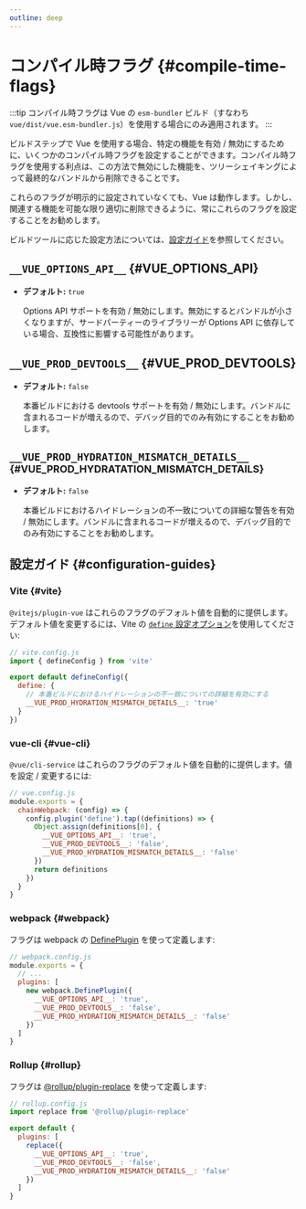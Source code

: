 ```yaml
---
outline: deep
---
```


# コンパイル時フラグ {#compile-time-flags}

:::tip
コンパイル時フラグは Vue の `esm-bundler` ビルド（すなわち `vue/dist/vue.esm-bundler.js`）を使用する場合にのみ適用されます。
:::

ビルドステップで Vue を使用する場合、特定の機能を有効 / 無効にするために、いくつかのコンパイル時フラグを設定することができます。コンパイル時フラグを使用する利点は、この方法で無効にした機能を、ツリーシェイキングによって最終的なバンドルから削除できることです。

これらのフラグが明示的に設定されていなくても、Vue は動作します。しかし、関連する機能を可能な限り適切に削除できるように、常にこれらのフラグを設定することをお勧めします。

ビルドツールに応じた設定方法については、[設定ガイド](#configuration-guides)を参照してください。

## `__VUE_OPTIONS_API__` {#VUE_OPTIONS_API}

- **デフォルト:** `true`

  Options API サポートを有効 / 無効にします。無効にするとバンドルが小さくなりますが、サードパーティーのライブラリーが Options API に依存している場合、互換性に影響する可能性があります。

## `__VUE_PROD_DEVTOOLS__` {#VUE_PROD_DEVTOOLS}

- **デフォルト:** `false`

  本番ビルドにおける devtools サポートを有効 / 無効にします。バンドルに含まれるコードが増えるので、デバッグ目的でのみ有効にすることをお勧めします。

## `__VUE_PROD_HYDRATION_MISMATCH_DETAILS__` <sup class="vt-badge" data-text="3.4+" /> {#VUE_PROD_HYDRATATION_MISMATCH_DETAILS}

- **デフォルト:** `false`

  本番ビルドにおけるハイドレーションの不一致についての詳細な警告を有効 / 無効にします。バンドルに含まれるコードが増えるので、デバッグ目的でのみ有効にすることをお勧めします。

## 設定ガイド {#configuration-guides}

### Vite {#vite}

`@vitejs/plugin-vue` はこれらのフラグのデフォルト値を自動的に提供します。デフォルト値を変更するには、Vite の [`define` 設定オプション](https://vitejs.dev/config/shared-options.html#define)を使用してください:

```js
// vite.config.js
import { defineConfig } from 'vite'

export default defineConfig({
  define: {
    // 本番ビルドにおけるハイドレーションの不一致についての詳細を有効にする
    __VUE_PROD_HYDRATION_MISMATCH_DETAILS__: 'true'
  }
})
```

### vue-cli {#vue-cli}

`@vue/cli-service` はこれらのフラグのデフォルト値を自動的に提供します。値を設定 / 変更するには:

```js
// vue.config.js
module.exports = {
  chainWebpack: (config) => {
    config.plugin('define').tap((definitions) => {
      Object.assign(definitions[0], {
        __VUE_OPTIONS_API__: 'true',
        __VUE_PROD_DEVTOOLS__: 'false',
        __VUE_PROD_HYDRATION_MISMATCH_DETAILS__: 'false'
      })
      return definitions
    })
  }
}
```

### webpack {#webpack}

フラグは webpack の [DefinePlugin](https://webpack.js.org/plugins/define-plugin/) を使って定義します:

```js
// webpack.config.js
module.exports = {
  // ...
  plugins: [
    new webpack.DefinePlugin({
      __VUE_OPTIONS_API__: 'true',
      __VUE_PROD_DEVTOOLS__: 'false',
      __VUE_PROD_HYDRATION_MISMATCH_DETAILS__: 'false'
    })
  ]
}
```

### Rollup {#rollup}

フラグは [@rollup/plugin-replace](https://github.com/rollup/plugins/tree/master/packages/replace) を使って定義します:

```js
// rollup.config.js
import replace from '@rollup/plugin-replace'

export default {
  plugins: [
    replace({
      __VUE_OPTIONS_API__: 'true',
      __VUE_PROD_DEVTOOLS__: 'false',
      __VUE_PROD_HYDRATION_MISMATCH_DETAILS__: 'false'
    })
  ]
}
```